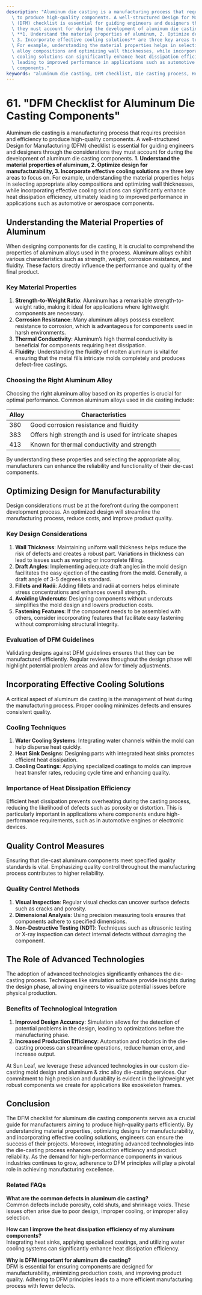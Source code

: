 ```yaml
---
description: "Aluminum die casting is a manufacturing process that requires precision and efficiency\
  \ to produce high-quality components. A well-structured Design for Manufacturing\
  \ (DFM) checklist is essential for guiding engineers and designers through the considerations\
  \ they must account for during the development of aluminum die casting components.\
  \ **1. Understand the material properties of aluminum, 2. Optimize design for manufacturability,\
  \ 3. Incorporate effective cooling solutions** are three key areas to focus on.\
  \ For example, understanding the material properties helps in selecting appropriate\
  \ alloy compositions and optimizing wall thicknesses, while incorporating effective\
  \ cooling solutions can significantly enhance heat dissipation efficiency, ultimately\
  \ leading to improved performance in applications such as automotive or aerospace\
  \ components."
keywords: "aluminum die casting, DFM checklist, Die casting process, Heat dissipation efficiency"
---
```

# 61. "DFM Checklist for Aluminum Die Casting Components"

Aluminum die casting is a manufacturing process that requires precision and efficiency to produce high-quality components. A well-structured Design for Manufacturing (DFM) checklist is essential for guiding engineers and designers through the considerations they must account for during the development of aluminum die casting components. **1. Understand the material properties of aluminum, 2. Optimize design for manufacturability, 3. Incorporate effective cooling solutions** are three key areas to focus on. For example, understanding the material properties helps in selecting appropriate alloy compositions and optimizing wall thicknesses, while incorporating effective cooling solutions can significantly enhance heat dissipation efficiency, ultimately leading to improved performance in applications such as automotive or aerospace components.

## Understanding the Material Properties of Aluminum

When designing components for die casting, it is crucial to comprehend the properties of aluminum alloys used in the process. Aluminum alloys exhibit various characteristics such as strength, weight, corrosion resistance, and fluidity. These factors directly influence the performance and quality of the final product. 

### Key Material Properties

1. **Strength-to-Weight Ratio**: Aluminum has a remarkable strength-to-weight ratio, making it ideal for applications where lightweight components are necessary.
2. **Corrosion Resistance**: Many aluminum alloys possess excellent resistance to corrosion, which is advantageous for components used in harsh environments.
3. **Thermal Conductivity**: Aluminum’s high thermal conductivity is beneficial for components requiring heat dissipation.
4. **Fluidity**: Understanding the fluidity of molten aluminum is vital for ensuring that the metal fills intricate molds completely and produces defect-free castings.

### Choosing the Right Aluminum Alloy

Choosing the right aluminum alloy based on its properties is crucial for optimal performance. Common aluminum alloys used in die casting include:

| Alloy | Characteristics |
|-------|-----------------|
| 380   | Good corrosion resistance and fluidity |
| 383   | Offers high strength and is used for intricate shapes |
| 413   | Known for thermal conductivity and strength |

By understanding these properties and selecting the appropriate alloy, manufacturers can enhance the reliability and functionality of their die-cast components.

## Optimizing Design for Manufacturability

Design considerations must be at the forefront during the component development process. An optimized design will streamline the manufacturing process, reduce costs, and improve product quality. 

### Key Design Considerations

1. **Wall Thickness**: Maintaining uniform wall thickness helps reduce the risk of defects and creates a robust part. Variations in thickness can lead to issues such as warping or incomplete filling.
2. **Draft Angles**: Implementing adequate draft angles in the mold design facilitates the easy ejection of the casting from the mold. Generally, a draft angle of 3-5 degrees is standard.
3. **Fillets and Radii**: Adding fillets and radii at corners helps eliminate stress concentrations and enhances overall strength.
4. **Avoiding Undercuts**: Designing components without undercuts simplifies the mold design and lowers production costs.
5. **Fastening Features**: If the component needs to be assembled with others, consider incorporating features that facilitate easy fastening without compromising structural integrity.

### Evaluation of DFM Guidelines

Validating designs against DFM guidelines ensures that they can be manufactured efficiently. Regular reviews throughout the design phase will highlight potential problem areas and allow for timely adjustments.

## Incorporating Effective Cooling Solutions

A critical aspect of aluminum die casting is the management of heat during the manufacturing process. Proper cooling minimizes defects and ensures consistent quality.

### Cooling Techniques

1. **Water Cooling Systems**: Integrating water channels within the mold can help disperse heat quickly.
2. **Heat Sink Designs**: Designing parts with integrated heat sinks promotes efficient heat dissipation.
3. **Cooling Coatings**: Applying specialized coatings to molds can improve heat transfer rates, reducing cycle time and enhancing quality.

### Importance of Heat Dissipation Efficiency

Efficient heat dissipation prevents overheating during the casting process, reducing the likelihood of defects such as porosity or distortion. This is particularly important in applications where components endure high-performance requirements, such as in automotive engines or electronic devices.

## Quality Control Measures

Ensuring that die-cast aluminum components meet specified quality standards is vital. Emphasizing quality control throughout the manufacturing process contributes to higher reliability.

### Quality Control Methods

1. **Visual Inspection**: Regular visual checks can uncover surface defects such as cracks and porosity.
2. **Dimensional Analysis**: Using precision measuring tools ensures that components adhere to specified dimensions.
3. **Non-Destructive Testing (NDT)**: Techniques such as ultrasonic testing or X-ray inspection can detect internal defects without damaging the component.

## The Role of Advanced Technologies

The adoption of advanced technologies significantly enhances the die-casting process. Techniques like simulation software provide insights during the design phase, allowing engineers to visualize potential issues before physical production.

### Benefits of Technological Integration

1. **Improved Design Accuracy**: Simulation allows for the detection of potential problems in the design, leading to optimizations before the manufacturing phase.
2. **Increased Production Efficiency**: Automation and robotics in the die-casting process can streamline operations, reduce human error, and increase output.

At Sun Leaf, we leverage these advanced technologies in our custom die-casting mold design and aluminum & zinc alloy die-casting services. Our commitment to high precision and durability is evident in the lightweight yet robust components we create for applications like exoskeleton frames.

## Conclusion

The DFM checklist for aluminum die casting components serves as a crucial guide for manufacturers aiming to produce high-quality parts efficiently. By understanding material properties, optimizing designs for manufacturability, and incorporating effective cooling solutions, engineers can ensure the success of their projects. Moreover, integrating advanced technologies into the die-casting process enhances production efficiency and product reliability. As the demand for high-performance components in various industries continues to grow, adherence to DFM principles will play a pivotal role in achieving manufacturing excellence.

### Related FAQs

**What are the common defects in aluminum die casting?**  
Common defects include porosity, cold shuts, and shrinkage voids. These issues often arise due to poor design, improper cooling, or improper alloy selection.

**How can I improve the heat dissipation efficiency of my aluminum components?**  
Integrating heat sinks, applying specialized coatings, and utilizing water cooling systems can significantly enhance heat dissipation efficiency.

**Why is DFM important for aluminum die casting?**  
DFM is essential for ensuring components are designed for manufacturability, minimizing production costs, and improving product quality. Adhering to DFM principles leads to a more efficient manufacturing process with fewer defects.
